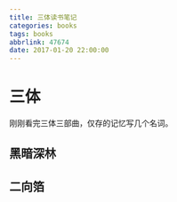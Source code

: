```yaml
---
title: 三体读书笔记
categories: books
tags: books
abbrlink: 47674
date: 2017-01-20 22:00:00
---
```

# 三体

刚刚看完三体三部曲，仅存的记忆写几个名词。

## 黑暗深林

## 二向箔


